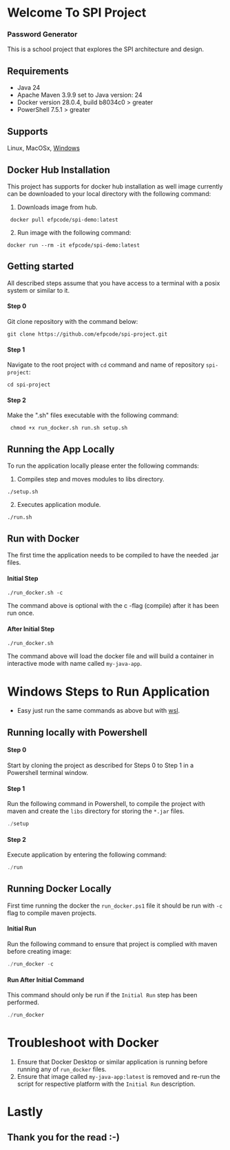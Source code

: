 # Welcome To SPI Project
### Password Generator

This is a school project that explores the SPI architecture and design. 

## Requirements
* Java 24
* Apache Maven 3.9.9 set to Java version: 24
* Docker version 28.0.4, build b8034c0 > greater
* PowerShell 7.5.1 > greater

## Supports
Linux, MacOSx, [Windows](#windows-steps-to-run-application)

## Docker Hub Installation
This project has supports for docker hub installation as well image currently can be downloaded to your local directory with
the following command:
1. Downloads image from hub.
```shell
 docker pull efpcode/spi-demo:latest
```

2. Run image with the following command:
```shell
docker run --rm -it efpcode/spi-demo:latest
```

## Getting started
All described steps assume that you have access to a terminal with a posix system or similar to it. 

#### Step 0
Git clone repository with the command below:
```shell
git clone https://github.com/efpcode/spi-project.git
```
#### Step 1
Navigate to the root project with ``cd`` command and name of repository ``spi-project``:
```shell
cd spi-project
```
#### Step 2
Make the ".sh" files executable with the following command:
```shell
 chmod +x run_docker.sh run.sh setup.sh
```

## Running the App Locally
To run the application locally please enter the following commands:
1. Compiles step and moves modules to libs directory.
```shell
./setup.sh
```
2. Executes application module.
```shell
./run.sh
```

## Run with Docker
The first time the application needs to be compiled to have the needed .jar files.

#### Initial Step
```shell
./run_docker.sh -c
```

The command above is optional with the c -flag (compile) after it has been run once.

#### After Initial Step
```shell
./run_docker.sh
```

The command above will load the docker file and will build a container in interactive mode with name called ``my-java-app``.

# Windows Steps to Run Application
* Easy just run the same commands as above but with [wsl](https://learn.microsoft.com/en-us/windows/wsl/install).

## Running locally with Powershell

#### Step 0
Start by cloning the project as described for Steps 0 to Step 1 in a Powershell terminal window.

#### Step 1
Run the following command in Powershell, to compile the project with maven and create the ``libs`` directory for storing the ``*.jar`` files. 
```powershell
./setup
```


#### Step 2
Execute application by entering the following command:
```powershell
./run
```

## Running Docker Locally

First time running the docker the ``run_docker.ps1`` file it should be run with ``-c`` flag to compile
maven projects. 

#### Initial Run
Run the following command to ensure that project is complied with maven before creating image: 
```powershell
./run_docker -c
```

#### Run After Initial Command
This command should only be run if the ``Initial Run`` step has been performed.

```powershell
./run_docker
```

# Troubleshoot with Docker

1. Ensure that Docker Desktop or similar application is running before running any of ``run_docker`` files.
2. Ensure that image called ``my-java-app:latest`` is removed and re-run the script for respective platform with the ``Initial Run`` description.  

# Lastly 
## Thank you for the read :-)
